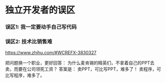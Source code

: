 # 独立开发者的误区


### 误区1: 我一定要动手自己写代码


### 误区2: 技术比销售难
https://www.zhihu.com/#WCREFX-3830327

把问题换一个职业，更好回答：
为什么麦肯锡的精英们，不拿着自己的PPT去卖，而要在公司领死工资？
答案是：
卖PPT，可比写PPT，难多了！
卖程序，可比写程序，难多了。
